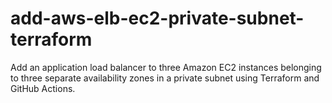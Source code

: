 # add-aws-elb-ec2-private-subnet-terraform
Add an application load balancer to three Amazon EC2 instances belonging to three separate availability zones in a private subnet using Terraform and GitHub Actions.
